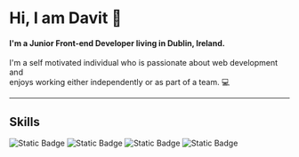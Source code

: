 <h1>Hi, I am Davit 👋</h1> 

<h4>I'm a Junior Front-end Developer living in Dublin, Ireland.</h4>
<p>I'm a self motivated individual who is passionate about web development and <br>
enjoys working either independently or as part of a team. 💻</p>
<hr>

<h2>Skills</h2>

![Static Badge](https://img.shields.io/badge/Html-61DB?style=for-the-badge&logo=Html5&logoColor=black&color=green)
![Static Badge](https://img.shields.io/badge/Css-61DBFB?style=for-the-badge&logo=Css3&labelColor=darkgreen&color=darkgreen)
![Static Badge](https://img.shields.io/badge/Javascript-yellow?style=for-the-badge&logo=Javascript&labelColor=black&color=yellow)
![Static Badge](https://img.shields.io/badge/React-61DBFB?style=for-the-badge&logo=React&labelColor=black)


  









